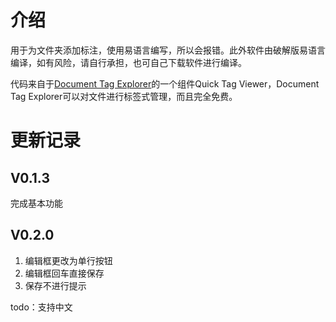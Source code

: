 # 介绍

用于为文件夹添加标注，使用易语言编写，所以会报错。此外软件由破解版易语言编译，如有风险，请自行承担，也可自己下载软件进行编译。

代码来自于[Document Tag Explorer](http://dangerace.ysepan.com/)的一个组件Quick Tag Viewer，Document Tag Explorer可以对文件进行标签式管理，而且完全免费。

# 更新记录

## V0.1.3

完成基本功能

## V0.2.0

1. 编辑框更改为单行按钮
2. 编辑框回车直接保存
3. 保存不进行提示

todo：支持中文

